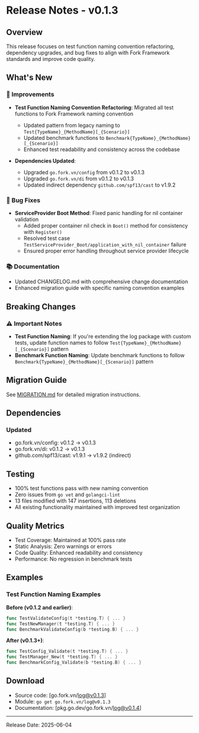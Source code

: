 # Release Notes - v0.1.3

## Overview
This release focuses on test function naming convention refactoring, dependency upgrades, and bug fixes to align with Fork Framework standards and improve code quality.

## What's New
### 🔧 Improvements
- **Test Function Naming Convention Refactoring**: Migrated all test functions to Fork Framework naming convention
  - Updated pattern from legacy naming to `Test{TypeName}_{MethodName}[_{Scenario}]`
  - Updated benchmark functions to `Benchmark{TypeName}_{MethodName}[_{Scenario}]`
  - Enhanced test readability and consistency across the codebase

- **Dependencies Updated**:
  - Upgraded `go.fork.vn/config` from v0.1.2 to v0.1.3
  - Upgraded `go.fork.vn/di` from v0.1.2 to v0.1.3
  - Updated indirect dependency `github.com/spf13/cast` to v1.9.2

### 🐛 Bug Fixes
- **ServiceProvider Boot Method**: Fixed panic handling for nil container validation
  - Added proper container nil check in `Boot()` method for consistency with `Register()`
  - Resolved test case `TestServiceProvider_Boot/application_with_nil_container` failure
  - Ensured proper error handling throughout service provider lifecycle

### 📚 Documentation
- Updated CHANGELOG.md with comprehensive change documentation
- Enhanced migration guide with specific naming convention examples

## Breaking Changes
### ⚠️ Important Notes
- **Test Function Naming**: If you're extending the log package with custom tests, update function names to follow `Test{TypeName}_{MethodName}[_{Scenario}]` pattern
- **Benchmark Function Naming**: Update benchmark functions to follow `Benchmark{TypeName}_{MethodName}[_{Scenario}]` pattern

## Migration Guide
See [MIGRATION.md](./MIGRATION.md) for detailed migration instructions.

## Dependencies
### Updated
- go.fork.vn/config: v0.1.2 → v0.1.3
- go.fork.vn/di: v0.1.2 → v0.1.3
- github.com/spf13/cast: v1.9.1 → v1.9.2 (indirect)

## Testing
- 100% test functions pass with new naming convention
- Zero issues from `go vet` and `golangci-lint`
- 13 files modified with 147 insertions, 113 deletions
- All existing functionality maintained with improved test organization

## Quality Metrics
- Test Coverage: Maintained at 100% pass rate
- Static Analysis: Zero warnings or errors
- Code Quality: Enhanced readability and consistency
- Performance: No regression in benchmark tests

## Examples
### Test Function Naming Examples
**Before (v0.1.2 and earlier)**:
```go
func TestValidateConfig(t *testing.T) { ... }
func TestNewManager(t *testing.T) { ... }
func BenchmarkValidateConfig(b *testing.B) { ... }
```

**After (v0.1.3+)**:
```go
func TestConfig_Validate(t *testing.T) { ... }
func TestManager_New(t *testing.T) { ... }
func BenchmarkConfig_Validate(b *testing.B) { ... }
```

## Download
- Source code: [go.fork.vn/log@v0.1.3]
- Module: `go get go.fork.vn/log@v0.1.3`
- Documentation: [pkg.go.dev/go.fork.vn/log@v0.1.4]

---
Release Date: 2025-06-04
